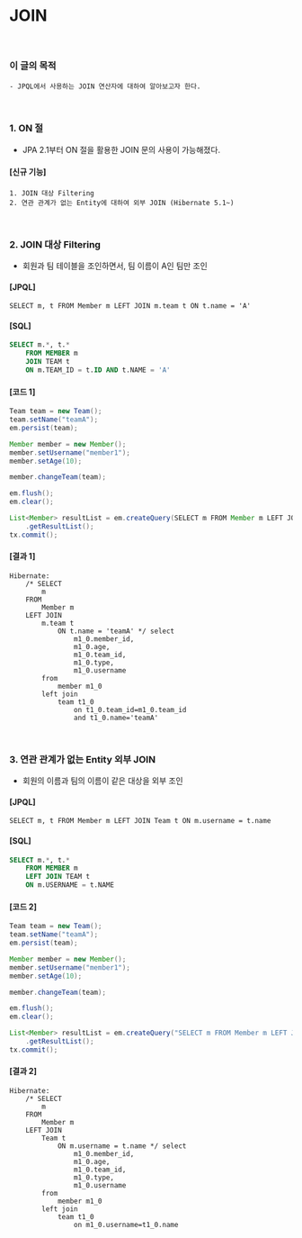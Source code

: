 # JOIN
<br/>

### 이 글의 목적
    - JPQL에서 사용하는 JOIN 연산자에 대하여 알아보고자 한다.
<br/>

### 1. ON 절
- JPA 2.1부터 ON 절을 활용한 JOIN 문의 사용이 가능해졌다.
#### [신규 기능]
```plaintext
1. JOIN 대상 Filtering
2. 연관 관계가 없는 Entity에 대하여 외부 JOIN (Hibernate 5.1~)
```
<br/>

### 2. JOIN 대상 Filtering
- 회원과 팀 테이블을 조인하면서, 팀 이름이 A인 팀만 조인
#### [JPQL]
```plaintext
SELECT m, t FROM Member m LEFT JOIN m.team t ON t.name = 'A'
```
#### [SQL]
```sql
SELECT m.*, t.*
    FROM MEMBER m
    JOIN TEAM t
    ON m.TEAM_ID = t.ID AND t.NAME = 'A'
```
#### [코드 1]
```java
Team team = new Team();
team.setName("teamA");
em.persist(team);

Member member = new Member();
member.setUsername("member1");
member.setAge(10);

member.changeTeam(team);

em.flush();
em.clear();

List<Member> resultList = em.createQuery(SELECT m FROM Member m LEFT JOIN m.team t ON t.name = 'teamA'", Member.class)
    .getResultList();
tx.commit();
```
#### [결과 1]
```plaintext
Hibernate: 
    /* SELECT
        m 
    FROM
        Member m 
    LEFT JOIN
        m.team t 
            ON t.name = 'teamA' */ select
                m1_0.member_id,
                m1_0.age,
                m1_0.team_id,
                m1_0.type,
                m1_0.username 
        from
            member m1_0 
        left join
            team t1_0 
                on t1_0.team_id=m1_0.team_id 
                and t1_0.name='teamA'
```
<br/>

### 3. 연관 관계가 없는 Entity 외부 JOIN
- 회원의 이름과 팀의 이름이 같은 대상을 외부 조인
#### [JPQL]
```plaintext
SELECT m, t FROM Member m LEFT JOIN Team t ON m.username = t.name
```
#### [SQL]
```sql
SELECT m.*, t.*
    FROM MEMBER m
    LEFT JOIN TEAM t
    ON m.USERNAME = t.NAME
```
#### [코드 2]
```java
Team team = new Team();
team.setName("teamA");
em.persist(team);

Member member = new Member();
member.setUsername("member1");
member.setAge(10);

member.changeTeam(team);

em.flush();
em.clear();

List<Member> resultList = em.createQuery("SELECT m FROM Member m LEFT JOIN Team t ON m.username = t.name", Member.class)
    .getResultList();
tx.commit();
```
#### [결과 2]
```plaintext
Hibernate: 
    /* SELECT
        m 
    FROM
        Member m 
    LEFT JOIN
        Team t 
            ON m.username = t.name */ select
                m1_0.member_id,
                m1_0.age,
                m1_0.team_id,
                m1_0.type,
                m1_0.username 
        from
            member m1_0 
        left join
            team t1_0 
                on m1_0.username=t1_0.name
```
<br/>
